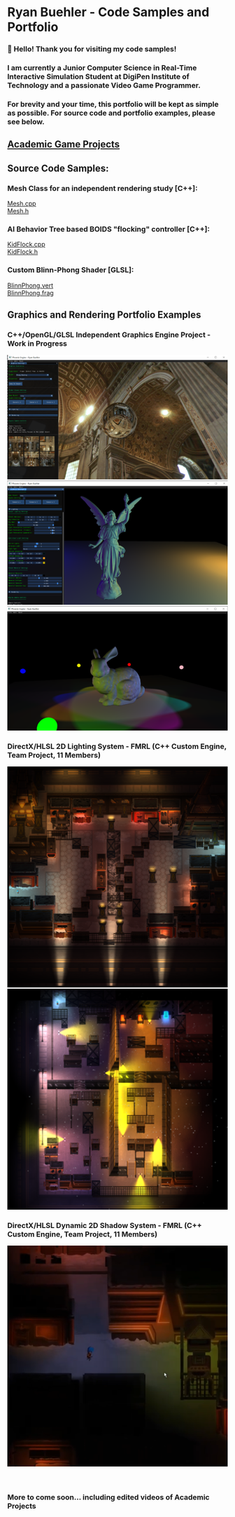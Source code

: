 # Ryan Buehler - Code Samples and Portfolio
### 👋 Hello! Thank you for visiting my code samples!
### I am currently a Junior Computer Science in Real-Time Interactive Simulation Student at DigiPen Institute of Technology and a passionate Video Game Programmer.
### For brevity and your time, this portfolio will be kept as simple as possible. For source code and portfolio examples, please see below.

## [Academic Game Projects](https://github.com/RyanBuehler/ryanbuehler/blob/main/AcademicProjects.md)

## Source Code Samples:

### Mesh Class for an independent rendering study [C++]: <br/>
[Mesh.cpp](https://github.com/RyanBuehler/PhoenixEngine/blob/main/PhoenixEngine/src/Mesh.cpp) <br/>
[Mesh.h](https://github.com/RyanBuehler/PhoenixEngine/blob/main/PhoenixEngine/src/Mesh.h) <br/>

### AI Behavior Tree based BOIDS "flocking" controller [C++]: <br/>
[KidFlock.cpp](https://github.com/RyanBuehler/ryanbuehler/blob/main/KidFlock.cpp) <br/>
[KidFlock.h](https://github.com/RyanBuehler/ryanbuehler/blob/main/KidFlock.h) <br/>

### Custom Blinn-Phong Shader [GLSL]: <br/>
[BlinnPhong.vert](https://github.com/RyanBuehler/PhoenixEngine/blob/main/PhoenixEngine/res/shaders/BlinnPhong.vert) <br/>
[BlinnPhong.frag](https://github.com/RyanBuehler/PhoenixEngine/blob/main/PhoenixEngine/res/shaders/BlinnPhong.frag) <br/>

## Graphics and Rendering Portfolio Examples
### C++/OpenGL/GLSL Independent Graphics Engine Project - Work in Progress
![Real Time Environment Mapping](https://github.com/RyanBuehler/ryanbuehler/blob/main/PhoenixEngineEnvironmentMap.png)
![Active Controls via DearImGui](https://github.com/RyanBuehler/ryanbuehler/blob/main/PhoenixEngineImGui.png)
![BlinnPhong Lighting Example](https://github.com/RyanBuehler/ryanbuehler/blob/main/PhoenixEngineShinyRabbit.png)

### DirectX/HLSL 2D Lighting System - FMRL (C++ Custom Engine, Team Project, 11 Members)
![FMRL 2D Lighting Example](https://github.com/RyanBuehler/ryanbuehler/blob/main/FMRL_Lighting.png)
![FMRL 2D Lighting Example](https://github.com/RyanBuehler/ryanbuehler/blob/main/FMRL_Lighting2.png)

### DirectX/HLSL Dynamic 2D Shadow System - FMRL (C++ Custom Engine, Team Project, 11 Members)
![FMRL 2D Shadows Example](https://github.com/RyanBuehler/ryanbuehler/blob/main/FMRL_Shadows.png)
<br/><br/><br/>

### More to come soon... including edited videos of Academic Projects
